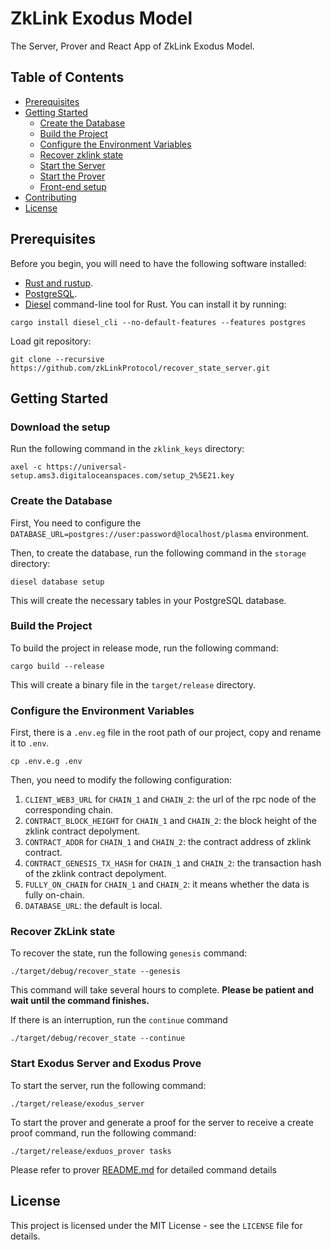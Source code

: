 # ZkLink Exodus Model
The Server, Prover and React App of ZkLink Exodus Model.

## Table of Contents
- [Prerequisites](#prerequisites)
- [Getting Started](#getting-started)
    - [Create the Database](#create-the-database)
    - [Build the Project](#build-the-project)
    - [Configure the Environment Variables](#configure-the-environment-variables)
    - [Recover zklink state](#recover-ZkLink-state)
    - [Start the Server](#start-the-exodus-server)
    - [Start the Prover](#start-the-exodus-prover)
    - [Front-end setup](exodus-interface/README.md)
- [Contributing](#contributing)
- [License](#license)

## Prerequisites

Before you begin, you will need to have the following software installed:

- [Rust and rustup](https://www.rust-lang.org/tools/install).
- [PostgreSQL](https://www.postgresql.org/download/).
- [Diesel](http://diesel.rs/) command-line tool for Rust. You can install it by running:
```shell
cargo install diesel_cli --no-default-features --features postgres
```
Load git repository:
```shell
git clone --recursive https://github.com/zkLinkProtocol/recover_state_server.git
```

## Getting Started
### Download the setup
Run the following command in the `zklink_keys` directory:
```shell
axel -c https://universal-setup.ams3.digitaloceanspaces.com/setup_2%5E21.key
```
### Create the Database
First, You need to configure the `DATABASE_URL=postgres://user:password@localhost/plasma` environment.

Then, to create the database, run the following command in the `storage` directory:
```shell
diesel database setup
```
This will create the necessary tables in your PostgreSQL database.

### Build the Project

To build the project in release mode, run the following command:
```shell
cargo build --release
```
This will create a binary file in the `target/release` directory.

### Configure the Environment Variables
First, there is a `.env.eg` file in the root path of our project, copy and rename it to `.env`.
```shell
cp .env.e.g .env
```
Then, you need to modify the following configuration:

1. `CLIENT_WEB3_URL` for `CHAIN_1` and `CHAIN_2`: the url of the rpc node of the corresponding chain.
2. `CONTRACT_BLOCK_HEIGHT` for `CHAIN_1` and `CHAIN_2`: the block height of the zklink contract depolyment.
3. `CONTRACT_ADDR` for `CHAIN_1` and `CHAIN_2`: the contract address of zklink contract.
4. `CONTRACT_GENESIS_TX_HASH` for `CHAIN_1` and `CHAIN_2`: the transaction hash of the zklink contract depolyment.
5. `FULLY_ON_CHAIN` for `CHAIN_1` and `CHAIN_2`: it means whether the data is fully on-chain.
6. `DATABASE_URL`: the default is local.

### Recover ZkLink state
To recover the state, run the following `genesis` command:
```shell
./target/debug/recover_state --genesis
```
This command will take several hours to complete. **Please be patient and wait until the command finishes.**

If there is an interruption, run the `continue` command
```shell
./target/debug/recover_state --continue
```


### Start Exodus Server and Exodus Prove
To start the server, run the following command:
```
./target/release/exodus_server
```
To start the prover and generate a proof for the server to receive a create proof command, run the following command:
```
./target/release/exduos_prover tasks
```
Please refer to prover [README.md](prover/README.md) for detailed command details


## License
This project is licensed under the MIT License - see the `LICENSE` file for details.
